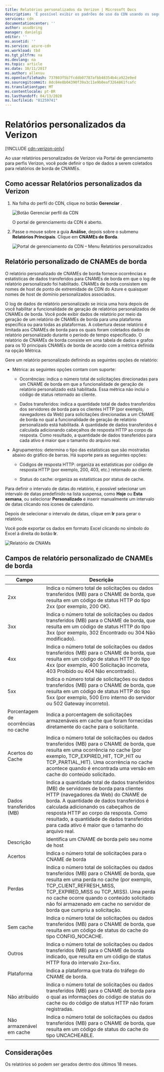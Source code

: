 ```yaml
---
title: Relatórios personalizados da Verizon | Microsoft Docs
description: 'É possível exibir os padrões de uso da CDN usando os seguintes relatórios: largura de banda, dados transferidos, ocorrências, status do cache, taxa de ocorrências no cache, dados IPV4/IPV6 transferidos.'
services: cdn
documentationcenter: ''
author: asudbring
manager: danielgi
editor: ''
ms.assetid: ''
ms.service: azure-cdn
ms.workload: tbd
ms.tgt_pltfrm: na
ms.devlang: na
ms.topic: article
ms.date: 10/11/2017
ms.author: allensu
ms.openlocfilehash: 737803f5b7fcddb07787afbb48354b4ca922e9ed
ms.sourcegitcommit: 8dc84e8b04390f39a3c11e9b0eaf3264861fcafc
ms.translationtype: MT
ms.contentlocale: pt-BR
ms.lasthandoff: 04/13/2020
ms.locfileid: "81259741"
---
```

# <a name="custom-reports-from-verizon"></a>Relatórios personalizados da Verizon

[!INCLUDE [cdn-verizon-only](../../includes/cdn-verizon-only.md)]

Ao usar relatórios personalizados de Verizon via Portal de gerenciamento para perfis Verizon, você pode definir o tipo de dados a serem coletados para relatórios de borda de CNAMEs.


## <a name="accessing-verizon-custom-reports"></a>Como acessar Relatórios personalizados da Verizon
1. Na folha do perfil do CDN, clique no botão **Gerenciar** .
   
    ![Botão Gerenciar perfil da CDN](./media/cdn-reports/cdn-manage-btn.png)
   
    O portal de gerenciamento da CDN é aberto.
2. Passe o mouse sobre a guia **Análise**, depois sobre o submenu **Relatórios Principais**. Clique em **CNAMEs de Borda**.
   
    ![Portal de gerenciamento da CDN – Menu Relatórios personalizados](./media/cdn-reports/cdn-custom-reports.png)

## <a name="edge-cnames-custom-report"></a>Relatório personalizado de CNAMEs de borda
O relatório personalizado de CNAMEs de borda fornece ocorrências e estatísticas de dados transferidos para CNAMEs de borda em que o log de relatório personalizado foi habilitado. CNAMEs de borda consistem em nomes de host de ponto de extremidade de CDN do Azure e quaisquer nomes de host de domínio personalizados associados. 

O log de dados de relatório personalizado se inicia uma hora depois de você habilitar a funcionalidade de geração de relatórios personalizados de CNAMEs de borda. Você pode exibir dados de relatório por meio da geração de um relatório de CNAMEs de borda para uma plataforma específica ou para todas as plataformas. A cobertura desse relatório é limitada aos CNAMEs de borda para os quais foram coletados dados de relatório personalizado durante o período de tempo especificado. O relatório de CNAMEs de borda consiste em uma tabela de dados e grafos para os 10 principais CNAMEs de borda de acordo com a métrica definida na opção Métrica. 

Gere um relatório personalizado definindo as seguintes opções de relatório:

- Métrica: as seguintes opções contam com suporte:

   - Ocorrências: indica o número total de solicitações direcionadas para um CNAME de borda em que a funcionalidade de geração de relatório personalizado está habilitada. Essa métrica não inclui o código de status retornado ao cliente.

   - Dados transferidos: indica a quantidade total de dados transferidos dos servidores de borda para os clientes HTTP (por exemplo, navegadores da Web) para solicitações direcionadas a um CNAME de borda no qual a funcionalidade de geração de relatório personalizado está habilitada. A quantidade de dados transferidos é calculada adicionando cabeçalhos de resposta HTTP ao corpo da resposta. Como resultado, a quantidade de dados transferidos para cada ativo é maior que o tamanho do arquivo real.

- Agrupamentos: determina o tipo das estatísticas que são mostradas abaixo do gráfico de barras. Há suporte para as seguintes opções:

   - Códigos de resposta HTTP: organiza as estatísticas por código de resposta HTTP (por exemplo, 200, 403, etc.) retornado ao cliente. 

   - Status do cache: organiza as estatísticas por status de cache.


Para definir o intervalo de datas do relatório, é possível selecionar um intervalo de datas predefinido na lista suspensa, como **Hoje** ou **Esta semana**, ou selecionar **Personalizado** e inserir manualmente um intervalo de datas clicando nos ícones de calendário. 

Depois de selecionar o intervalo de datas, clique em **Ir** para gerar o relatório.

Você pode exportar os dados em formato Excel clicando no símbolo do Excel à direita do botão **Ir**.

![Relatório de CNAMs](./media/cdn-reports/cdn-cnames-report.png)

## <a name="edge-cnames-custom-report-fields"></a>Campos de relatório personalizado de CNAMEs de borda

| Campo                     | Descrição   |
|---------------------------|---------------|
| 2xx                       | Indica o número total de solicitações ou dados transferidos (MB) para o CNAME de borda, que resulta em um código de status HTTP do tipo 2xx (por exemplo, 200 OK). |
| 3xx                       | Indica o número total de solicitações ou dados transferidos (MB) para o CNAME de borda, que resulta em um código de status HTTP do tipo 3xx (por exemplo, 302 Encontrado ou 304 Não modificado). |
| 4xx                       | Indica o número total de solicitações ou dados transferidos (MB) para o CNAME de borda, que resulta em um código de status HTTP do tipo 4xx (por exemplo, 400 Solicitação incorreta, 403 Proibido ou 404 Não encontrado). |
| 5xx                       | Indica o número total de solicitações ou dados transferidos (MB) para o CNAME de borda, que resulta em um código de status HTTP do tipo 5xx (por exemplo, 500 Erro interno do servidor ou 502 Gateway incorreto). |
| Porcentagem de ocorrências no cache               | Indica a porcentagem de solicitações armazenáveis em cache que foram fornecidas diretamente do cache para o solicitante. |
| Acertos do Cache                | Indica o número total de solicitações ou dados transferidos (MB) para o CNAME de borda, que resulta em uma ocorrência no cache (por exemplo, TCP_EXPIRED_HIT, TCP_HIT ou TCP_PARTIAL_HIT). Uma ocorrência no cache acontece quando é encontrada uma versão em cache do conteúdo solicitado. |
| Dados transferidos (MB)     | Indica a quantidade total de dados transferidos (MB) de servidores de borda para clientes HTTP (navegadores da Web) do CNAME de borda. A quantidade de dados transferidos é calculada adicionando os cabeçalhos de resposta HTTP ao corpo da resposta. Como resultado, a quantidade de dados transferidos para cada ativo é maior que o tamanho do arquivo real. |
| Descrição               | Identifica um CNAME de borda pelo seu nome de host |
| Acertos                      | Indica o número total de solicitações para o CNAME de borda |
| Perdas                    | Indica o número total de solicitações ou dados transferidos (MB) para o CNAME de borda, que resulta em uma perda no cache (por exemplo, TCP_CLIENT_REFRESH_MISS, TCP_EXPIRED_MISS ou TCP_MISS). Uma perda no cache ocorre quando o conteúdo solicitado não foi armazenado em cache no servidor de borda que cumpriu a solicitação. | 
| Sem cache                  | Indica o número total de solicitações ou dados transferidos (MB) para o CNAME de borda, que resulta em um código de status do cache do tipo CONFIG_NOCACHE.  |
| Outros                     | Indica o número total de solicitações ou dados transferidos (MB) para o CNAME de borda indicado, que resulta em um código de status HTTP fora do intervalo 2xx–5xx. |
| Plataforma                  | Indica a plataforma que trata do tráfego do CNAME de borda. |
| Não atribuído               | Indica o número total de solicitações ou dados transferidos (MB) para o CNAME de borda para o qual as informações do código de status do cache ou do código de status HTTP não foram registradas.  |
| Não armazenável em cache               | Indica o número total de solicitações ou dados transferidos (MB) para o CNAME de borda, que resulta em um código de status do cache do tipo UNCACHEABLE.  |


## <a name="considerations"></a>Considerações
Os relatórios só podem ser gerados dentro dos últimos 18 meses.

